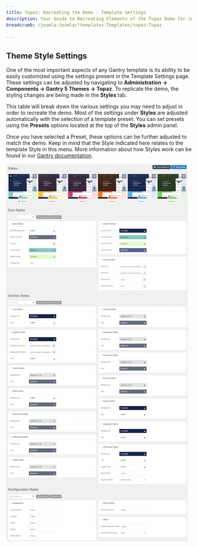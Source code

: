 ```yaml
---
title: Topaz: Recreating the Demo - Template Settings
description: Your Guide to Recreating Elements of the Topaz Demo for Joomla
breadcrumb: /joomla:Joomla/!templates:Templates/topaz:Topaz

---
```


Theme Style Settings
-----

One of the most important aspects of any Gantry template is its ability to be easily customized using the settings present in the Template Settings page. These settings can be adjusted by navigating to **Administration -> Components -> Gantry 5 Themes -> Topaz**. To replicate the demo, the styling changes are being made in the **Styles** tab.

This table will break down the various settings you may need to adjust in order to recreate the demo. Most of the settings under **Styles** are adjusted automatically with the selection of a template preset. You can set presets using the **Presets** options located at the top of the **Styles** admin panel.

Once you have selected a Preset, these options can be further adjusted to match the demo. Keep in mind that the Style indicated here relates to the template Style in this menu. More information about how Styles work can be found in our [Gantry documentation](http://docs.gantry.org/gantry5/configure/styles).

![Style Settings](assets/style_settings.jpg)
